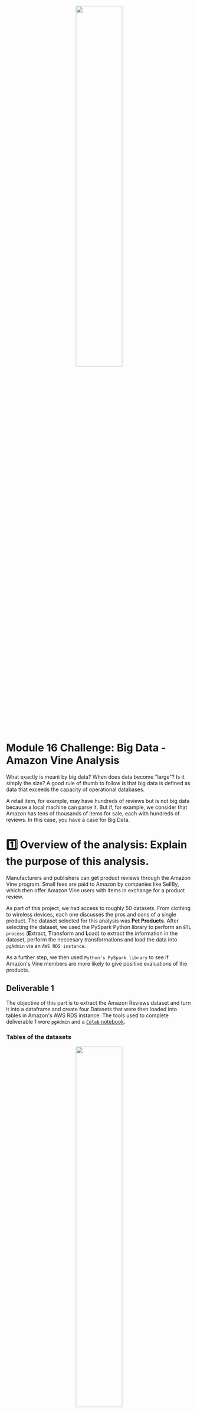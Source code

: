 <p align="center">
 <img src="https://user-images.githubusercontent.com/98360572/172027047-20043fd5-48ac-4022-a2eb-1368d1015236.png" width="50%" height="50%">
</p>


# Module 16 Challenge: Big Data - Amazon Vine Analysis
 
What exactly is meant by big data? When does data become "large"? Is it simply the size? A good rule of thumb to follow is that big data is defined as data that exceeds the capacity of operational databases.

A retail item, for example, may have hundreds of reviews but is not big data because a local machine can parse it. But if, for example, we consider that Amazon has tens of thousands of items for sale, each with hundreds of reviews. In this case, you have a case for Big Data.
 
# :one: Overview of the analysis: Explain the purpose of this analysis.

Manufacturers and publishers can get product reviews through the Amazon Vine program. Small fees are paid to Amazon by companies like SellBy, which then offer Amazon Vine users with items in exchange for a product review.

As part of this project, we had access to roughly 50 datasets. From clothing to wireless devices, each one discusses the pros and cons of a single product. The dataset selected for this analysis was **Pet Products**. After selecting the dataset, we used the PySpark Python library to perform an `ETL process` (**E**xtract, **T**ransform and **L**oad) to extract the information in the dataset, perform the neccesary transformations and load the data into `pgAdmin` via an `AWS RDS instance`.

As a further step, we then used `Python's PySpark library` to see if Amazon's Vine members are more likely to give positive evaluations of the products.


## Deliverable 1

The objective of this part is to extract the Amazon Reviews dataset and turn it into a dataframe and create four Datasets that were then loaded into tables in Amazon's AWS RDS instance.  The tools used to complete deliverable 1 were `pgAdmin` and a [`Colab` notebook](https://github.com/Peteresis/Amazon_Vine_Analysis/blob/1590370a97b909650960e773f56185a766bb2fc4/Deliverable%201/Amazon_Reviews_ETL.ipynb). 

### Tables of the datasets

<p align="center">
  <img src="https://user-images.githubusercontent.com/98360572/172028352-a4eb8b79-f2f8-433e-8335-7ffd9b764f8f.png" width="50%" height="50%">
</p>


# :two: Results: Using bulleted lists and images of DataFrames as support, address the following questions:

## :two::one: How many Vine reviews and non-Vine reviews were there?

## :two::two: How many Vine reviews were 5 stars? How many non-Vine reviews were 5 stars?

## :two::three:What percentage of Vine reviews were 5 stars? What percentage of non-Vine reviews were 5 stars?


## :three: Summary: In your summary, state if there is any positivity bias for reviews in the Vine program. Use the results of your analysis to support your statement. Then, provide one additional analysis that you could do with the dataset to support your statement.

## :four: References
